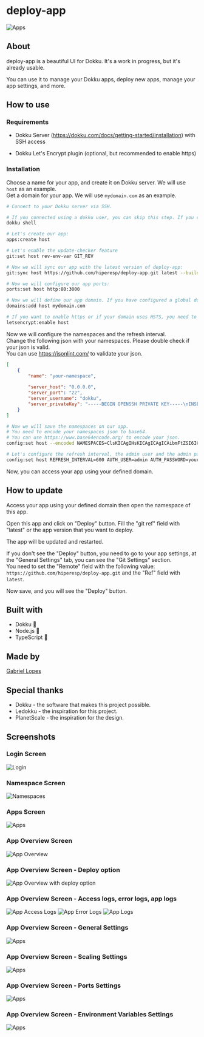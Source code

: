 # deploy-app

![Apps](/docs/images/app-settings-general.png)

## About

deploy-app is a beautiful UI for Dokku. It's a work in progress, but it's already usable.

You can use it to manage your Dokku apps, deploy new apps, manage your app settings, and more.

## How to use

### Requirements

- Dokku Server (https://dokku.com/docs/getting-started/installation) with SSH access

- Dokku Let's Encrypt plugin (optional, but recommended to enable https)

### Installation

Choose a name for your app, and create it on Dokku server. We will use `host` as an example.\
Get a domain for your app. We will use `mydomain.com` as an example.



```sh
# Connect to your Dokku server via SSH.

# If you connected using a dokku user, you can skip this step. If you connected using a non-dokku user, execute the following command to enter in dokku shell:
dokku shell

# Let's create our app:
apps:create host

# Let's enable the update-checker feature
git:set host rev-env-var GIT_REV

# Now we will sync our app with the latest version of deploy-app:
git:sync host https://github.com/hiperesp/deploy-app.git latest --build

# Now we will configure our app ports:
ports:set host http:80:3000

# Now we will define our app domain. If you have configured a global domain on your Dokku server, you can skip this step. If you don't have a global domain, you can use the following command to add a domain to your app:
domains:add host mydomain.com

# If you want to enable https or if your domain uses HSTS, you need to enable letsencrypt plugin.
letsencrypt:enable host

```
Now we will configure the namespaces and the refresh interval.\
Change the following json with your namespaces. Please double check if your json is valid.\
You can use https://jsonlint.com/ to validate your json.

```json
[
    {
        "name": "your-namespace",
        
        "server_host": "0.0.0.0",
        "server_port": "22",
        "server_username": "dokku",
        "server_privateKey": "-----BEGIN OPENSSH PRIVATE KEY-----\nINSERT\nYOUR\nPRIVATE\nKEY\nHERE\nLIKE\nTHIS\n-----END OPENSSH PRIVATE KEY-----"
    }
]
```
```sh
# Now we will save the namespaces on our app.
# You need to encode your namespaces json to base64.
# You can use https://www.base64encode.org/ to encode your json.
config:set host --encoded NAMESPACES=ClsKICAgIHsKICAgICAgICAibmFtZSI6ICJ5b3VyLW5hbWVzcGFjZSIsCiAgICAgICAgCiAgICAgICAgInNlcnZlcl9ob3N0IjogIjAuMC4wLjAiLAogICAgICAgICJzZXJ2ZXJfcG9ydCI6ICIyMiIsCiAgICAgICAgInNlcnZlcl91c2VybmFtZSI6ICJkb2trdSIsCiAgICAgICAgInNlcnZlcl9wcml2YXRlS2V5IjogIi0tLS0tQkVHSU4gT1BFTlNTSCBQUklWQVRFIEtFWS0tLS0tXG5JTlNFUlRcbllPVVJcblBSSVZBVEVcbktFWVxuSEVSRVxuTElLRVxuVEhJU1xuLS0tLS1FTkQgT1BFTlNTSCBQUklWQVRFIEtFWS0tLS0tIgogICAgfQpd

# Let's configure the refresh interval, the admin user and the admin password. You can use the following commands to set the admin user and password:
config:set host REFRESH_INTERVAL=600 AUTH_USER=admin AUTH_PASSWORD=yourpassword
```
Now, you can access your app using your defined domain.

## How to update
Access your app using your defined domain then open the namespace of this app.

Open this app and click on "Deploy" button. Fill the "git ref" field with "latest" or the app version that you want to deploy.

The app will be updated and restarted.

If you don't see the "Deploy" button, you need to go to your app settings, at the "General Settings" tab, you can see the "Git Settings" section.\
You need to set the "Remote" field with the following value: `https://github.com/hiperesp/deploy-app.git` and the "Ref" field with `latest`.

Now save, and you will see the "Deploy" button.

## Built with
- Dokku 🐳
- Node.js 💚
- TypeScript 💙

## Made by

[Gabriel Lopes](https://github.com/hiperesp)

## Special thanks

- Dokku - the software that makes this project possible.
- Ledokku - the inspiration for this project.
- PlanetScale - the inspiration for the design.

## Screenshots

### Login Screen
![Login](/docs/images/login.png)

### Namespace Screen
![Namespaces](/docs/images/namespaces.png)

### Apps Screen
![Apps](/docs/images/apps.png)

### App Overview Screen
![App Overview](/docs/images/app-overview.png)

### App Overview Screen - Deploy option
![App Overview with deploy option](/docs/images/app-overview-deploy.png)

### App Overview Screen - Access logs, error logs, app logs
![App Access Logs](/docs/images/app-access-logs.png)
![App Error Logs](/docs/images/app-error-logs.png)
![App Logs](/docs/images/app-logs.png)

### App Overview Screen - General Settings
![Apps](/docs/images/app-settings-general.png)

### App Overview Screen - Scaling Settings
![Apps](/docs/images/app-settings-scaling.png)

### App Overview Screen - Ports Settings
![Apps](/docs/images/app-settings-ports.png)

### App Overview Screen - Environment Variables Settings
![Apps](/docs/images/app-settings-env.png)
